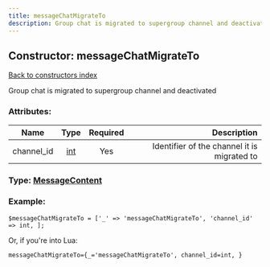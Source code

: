 ```yaml
---
title: messageChatMigrateTo
description: Group chat is migrated to supergroup channel and deactivated
---
```

## Constructor: messageChatMigrateTo  
[Back to constructors index](index.md)



Group chat is migrated to supergroup channel and deactivated

### Attributes:

| Name     |    Type       | Required | Description |
|----------|:-------------:|:--------:|------------:|
|channel\_id|[int](../types/int.md) | Yes|Identifier of the channel it is migrated to|



### Type: [MessageContent](../types/MessageContent.md)


### Example:

```
$messageChatMigrateTo = ['_' => 'messageChatMigrateTo', 'channel_id' => int, ];
```  

Or, if you're into Lua:  


```
messageChatMigrateTo={_='messageChatMigrateTo', channel_id=int, }

```


